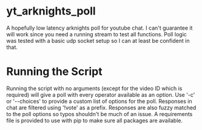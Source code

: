 # yt_arknights_poll
A hopefully low latency arknights poll for youtube chat. I can't guarantee it will work since you need a running stream to test all functions. Poll logic
was tested with a basic udp socket setup so I can at least be confident in that.

# Running the Script
Running the script with no arguments (except for the video ID which is required) will give a poll with every operator available as an option. 
Use '-c' or '--choices' to provide a custom list of options for the poll. Responses in chat are filtered using '!vote' as a prefix. Responses
are also fuzzy matched to the poll options so typos shouldn't be much of an issue. A requirements file is provided to use with pip to make
sure all packages are available.
